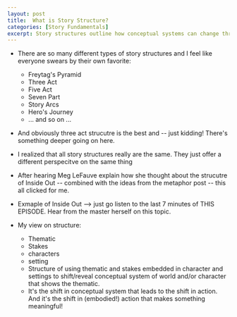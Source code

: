 ```yaml
---
layout: post
title:  What is Story Structure?
categories: [Story Fundamentals]
excerpt: Story structures outline how conceptual systems can change through narrative.
---
```



- There are so many different types of story structures and I feel like everyone swears by their own favorite:
    - Freytag's Pyramid
    - Three Act 
    - Five Act
    - Seven Part
    - Story Arcs
    - Hero's Journey
    - ... and so on ...

- And obviously three act strucutre is the best and -- just kidding! There's something deeper going on here.
- I realized that all story structures really are the same. They just offer a different perspecitve on the same thing 

- After hearing Meg LeFauve explain how she thought about the strucutre of Inside Out -- combined with the ideas from the metaphor post -- this all clicked for me.

<!-- This would be good for a post on character/world belief systems -->
<!-- - Many writers talk about a character's or world's belief system, and this is a great term. Although, I use the idea of the conceptual system because this can include conscious and *unconscious* beliefs. Without going down the philosophy of consciousness vs experientialism rabbit hole, we are so surrounded by metaphor that it's sort of like the story of the fish searching for water. I sometimes find in stories I really like -- just like in real life -- that character's aren't necessarily aware of some of their beliefs and where they originate: they are so embedded in their body and mind that they are not necessarily conscious of it. There may not have been one specific reason why this happened (looking at you Freud for balming everything on childhood)... -->

- Exmaple of Inside Out --> just go listen to the last 7 minutes of THIS EPISODE. Hear from the master herself on this topic.

- My view on structure:
    - Thematic
    - Stakes
    - characters
    - setting
    - Structure of using thematic and stakes embedded in character and settings to shift/reveal conceptual system of world and/or character that shows the thematic. 
    - It's the shift in conceptual system that leads to the shift in action. And it's the shift in (embodied!) action that makes something meaningful!